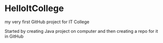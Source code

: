 # HelloItCollege
my very first GitHub project for IT College

Started by creating Java project on computer and then creating a repo for it in GitHub
